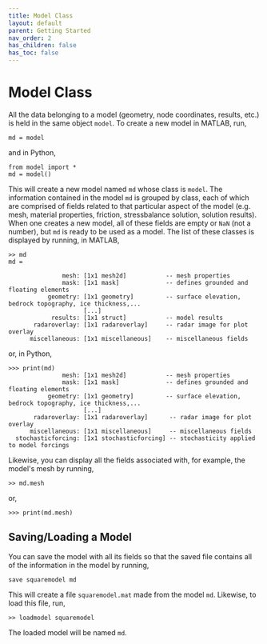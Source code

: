 ```yaml
---
title: Model Class
layout: default
parent: Getting Started
nav_order: 2
has_children: false
has_toc: false
---
```


# Model Class
All the data belonging to a model (geometry, node coordinates, results, etc.) is held in the same object `model`. To create a new model in MATLAB, run,
````
md = model
````
and in Python,
````
from model import *
md = model()
````
This will create a new model named `md` whose class is `model`. The information contained in the model `md` is grouped by class, each of which are comprised of fields related to that particular aspect of the model (e.g. mesh, material properties, friction, stressbalance solution, solution results). When one creates a new model, all of these fields are empty or `NaN` (not a number), but `md` is ready to be used as a model. The list of these classes is displayed by running, in MATLAB,

````
>> md
md = 

               mesh: [1x1 mesh2d]           -- mesh properties
               mask: [1x1 mask]             -- defines grounded and floating elements
           geometry: [1x1 geometry]         -- surface elevation, bedrock topography, ice thickness,...
                     [...]
            results: [1x1 struct]           -- model results
       radaroverlay: [1x1 radaroverlay]     -- radar image for plot overlay
      miscellaneous: [1x1 miscellaneous]    -- miscellaneous fields
````
or, in Python,
````
>>> print(md)
               mesh: [1x1 mesh2d]           -- mesh properties
               mask: [1x1 mask]             -- defines grounded and floating elements
           geometry: [1x1 geometry]         -- surface elevation, bedrock topography, ice thickness,...
                     [...]
       radaroverlay: [1x1 radaroverlay]      -- radar image for plot overlay
      miscellaneous: [1x1 miscellaneous]     -- miscellaneous fields
  stochasticforcing: [1x1 stochasticforcing] -- stochasticity applied to model forcings
````

Likewise, you can display all the fields associated with, for example, the model's mesh by running,
````
>> md.mesh
````
or,
````
>>> print(md.mesh)
````

## Saving/Loading a Model
You can save the model with all its fields so that the saved file contains all of the information in the model by running,
````
save squaremodel md
````
This will create a file `squaremodel.mat` made from the model `md`. Likewise, to load this file, run,
````
>> loadmodel squaremodel
````
The loaded model will be named `md`.


